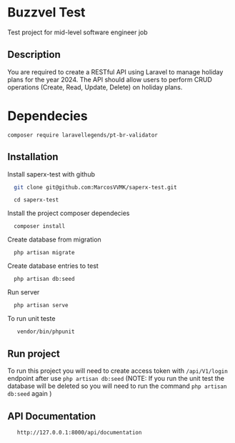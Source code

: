 
# Buzzvel Test

Test project for mid-level software engineer job

## Description
You are required to create a RESTful API using Laravel to manage holiday plans for
the year 2024.
The API should allow users to perform CRUD operations (Create, Read, Update,
Delete) on holiday plans.

# Dependecies
    composer require laravellegends/pt-br-validator


## Installation

Install saperx-test with github

```bash
  git clone git@github.com:MarcosVVMK/saperx-test.git
```
```
  cd saperx-test
```
Install the project composer dependecies
```
  composer install
```

Create database from migration

```
  php artisan migrate
```
Create database entries to test

```
  php artisan db:seed 
```
Run server

```
  php artisan serve
```

To run unit teste
```
   vendor/bin/phpunit
```

## Run project

To run this project you will need to create access token with `/api/V1/login` endpoint after use ``php artisan db:seed`` (NOTE: If you run the unit test the database will be deleted so you will need to run the command ``php artisan db:seed`` again )


## API Documentation
```
   http://127.0.0.1:8000/api/documentation
```

